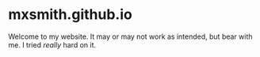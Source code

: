 # mxsmith.github.io
Welcome to my website. It may or may not work as intended, but bear with me. I tried <i> really</i> hard on it. 

